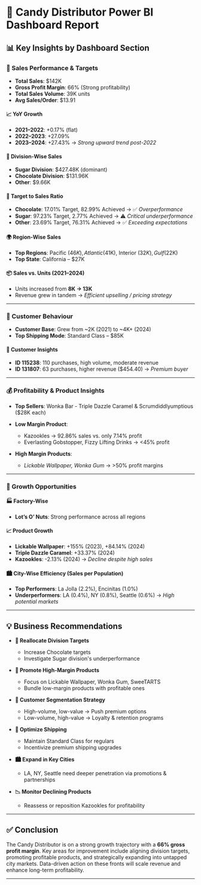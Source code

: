 # 🍬 Candy Distributor Power BI Dashboard Report

## 📊 Key Insights by Dashboard Section
### 💼 Sales Performance & Targets
- **Total Sales**: $142K  
- **Gross Profit Margin**: 66% (Strong profitability)  
- **Total Sales Volume**: 39K units  
- **Avg Sales/Order**: $13.91  

#### 📈 YoY Growth
- **2021–2022**: +0.17% (flat)
- **2022–2023**: +27.09%
- **2023–2024**: +27.43% → *Strong upward trend post-2022*

#### 🧾 Division-Wise Sales
- **Sugar Division**: $427.48K (dominant)
- **Chocolate Division**: $131.96K
- **Other**: $9.66K

#### 🎯 Target to Sales Ratio
- **Chocolate**: 17.01% Target, 82.99% Achieved → ✅ *Overperformance*
- **Sugar**: 97.23% Target, 2.77% Achieved → ⚠️ *Critical underperformance*
- **Other**: 23.69% Target, 76.31% Achieved → ✅ *Exceeding expectations*

#### 🌍 Region-Wise Sales
- **Top Regions**: Pacific ($46K), Atlantic ($41K), Interior ($32K), Gulf ($22K)
- **Top State**: California – $27K

#### 📦 Sales vs. Units (2021–2024)
- Units increased from **8K → 13K**
- Revenue grew in tandem → *Efficient upselling / pricing strategy*

---

### 🧍 Customer Behaviour
- **Customer Base**: Grew from ~2K (2021) to ~4K+ (2024)
- **Top Shipping Mode**: Standard Class – $85K

#### 👤 Customer Insights
- **ID 115238**: 110 purchases, high volume, moderate revenue
- **ID 131807**: 63 purchases, higher revenue ($454.40) → *Premium buyer*

---

### 💰 Profitability & Product Insights
- **Top Sellers**: Wonka Bar - Triple Dazzle Caramel & Scrumdiddlyumptious ($28K each)
- **Low Margin Product**:  
  - Kazookles → 92.86% sales vs. only 7.14% profit  
  - Everlasting Gobstopper, Fizzy Lifting Drinks → <45% profit

- **High Margin Products**:  
  - *Lickable Wallpaper, Wonka Gum* → >50% profit margins

---

### 🌱 Growth Opportunities

#### 🏭 Factory-Wise
- **Lot’s O’ Nuts**: Strong performance across all regions

#### 📈 Product Growth
- **Lickable Wallpaper**: +155% (2023), +84.14% (2024)
- **Triple Dazzle Caramel**: +33.37% (2024)
- **Kazookles**: -2.13% (2024) → *Decline despite high sales*

#### 🏙️ City-Wise Efficiency (Sales per Population)
- **Top Performers**: La Jolla (2.2%), Encinitas (1.0%)
- **Underperformers**: LA (0.4%), NY (0.8%), Seattle (0.6%) → *High potential markets*

---

## 💡 Business Recommendations

- **🎯 Reallocate Division Targets**
  - Increase Chocolate targets
  - Investigate Sugar division's underperformance

- **📢 Promote High-Margin Products**
  - Focus on Lickable Wallpaper, Wonka Gum, SweeTARTS
  - Bundle low-margin products with profitable ones

- **👥 Customer Segmentation Strategy**
  - High-volume, low-value → Push premium options
  - Low-volume, high-value → Loyalty & retention programs

- **🚚 Optimize Shipping**
  - Maintain Standard Class for regulars
  - Incentivize premium shipping upgrades

- **🏙️ Expand in Key Cities**
  - LA, NY, Seattle need deeper penetration via promotions & partnerships

- **📉 Monitor Declining Products**
  - Reassess or reposition Kazookles for profitability

---

## ✅ Conclusion

The Candy Distributor is on a strong growth trajectory with a **66% gross profit margin**. Key areas for improvement include aligning division targets, promoting profitable products, and strategically expanding into untapped city markets. Data-driven action on these fronts will scale revenue and enhance long-term profitability.

---


